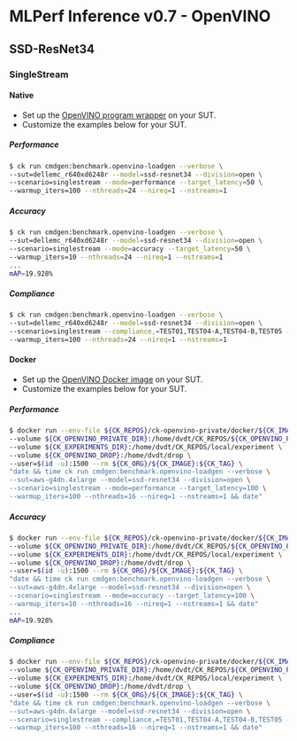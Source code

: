 # MLPerf Inference v0.7 - OpenVINO

## SSD-ResNet34

### SingleStream

#### Native

- Set up the [OpenVINO program wrapper](https://github.com/dividiti/ck-openvino-private/blob/master/program/openvino-loadgen-v0.7-drop/README.setup.md) on your SUT.
- Customize the examples below for your SUT.

##### Performance

```bash
$ ck run cmdgen:benchmark.openvino-loadgen --verbose \
--sut=dellemc_r640xd6248r --model=ssd-resnet34 --division=open \
--scenario=singlestream --mode=performance --target_latency=50 \
--warmup_iters=100 --nthreads=24 --nireq=1 --nstreams=1
```

##### Accuracy

```bash
$ ck run cmdgen:benchmark.openvino-loadgen --verbose \
--sut=dellemc_r640xd6248r --model=ssd-resnet34 --division=open \
--scenario=singlestream --mode=accuracy --target_latency=50 \
--warmup_iters=10 --nthreads=24 --nireq=1 --nstreams=1
...
mAP=19.928%
```

##### Compliance

```bash
$ ck run cmdgen:benchmark.openvino-loadgen --verbose \
--sut=dellemc_r640xd6248r --model=ssd-resnet34 --division=open \
--scenario=singlestream --compliance,=TEST01,TEST04-A,TEST04-B,TEST05 --target_latency=50 \
--warmup_iters=100 --nthreads=24 --nireq=1 --nstreams=1
```


#### Docker

- Set up the [OpenVINO Docker image](https://github.com/dividiti/ck-openvino-private/blob/master/docker/openvino-loadgen-v0.7-drop/README.md) on your SUT.
- Customize the examples below for your SUT.

##### Performance

```bash
$ docker run --env-file ${CK_REPOS}/ck-openvino-private/docker/${CK_IMAGE}/env.list \
--volume ${CK_OPENVINO_PRIVATE_DIR}:/home/dvdt/CK_REPOS/${CK_OPENVINO_PRIVATE_REPO} \
--volume ${CK_EXPERIMENTS_DIR}:/home/dvdt/CK_REPOS/local/experiment \
--volume ${CK_OPENVINO_DROP}:/home/dvdt/drop \
--user=$(id -u):1500 --rm ${CK_ORG}/${CK_IMAGE}:${CK_TAG} \
"date && time ck run cmdgen:benchmark.openvino-loadgen --verbose \
--sut=aws-g4dn.4xlarge --model=ssd-resnet34 --division=open \
--scenario=singlestream --mode=performance --target_latency=100 \
--warmup_iters=100 --nthreads=16 --nireq=1 --nstreams=1 && date"
```

##### Accuracy

```bash
$ docker run --env-file ${CK_REPOS}/ck-openvino-private/docker/${CK_IMAGE}/env.list \
--volume ${CK_OPENVINO_PRIVATE_DIR}:/home/dvdt/CK_REPOS/${CK_OPENVINO_PRIVATE_REPO} \
--volume ${CK_EXPERIMENTS_DIR}:/home/dvdt/CK_REPOS/local/experiment \
--volume ${CK_OPENVINO_DROP}:/home/dvdt/drop \
--user=$(id -u):1500 --rm ${CK_ORG}/${CK_IMAGE}:${CK_TAG} \
"date && time ck run cmdgen:benchmark.openvino-loadgen --verbose \
--sut=aws-g4dn.4xlarge --model=ssd-resnet34 --division=open \
--scenario=singlestream --mode=accuracy --target_latency=100 \
--warmup_iters=10 --nthreads=16 --nireq=1 --nstreams=1 && date"
...
mAP=19.928%
```

##### Compliance

```bash
$ docker run --env-file ${CK_REPOS}/ck-openvino-private/docker/${CK_IMAGE}/env.list \
--volume ${CK_OPENVINO_PRIVATE_DIR}:/home/dvdt/CK_REPOS/${CK_OPENVINO_PRIVATE_REPO} \
--volume ${CK_EXPERIMENTS_DIR}:/home/dvdt/CK_REPOS/local/experiment \
--volume ${CK_OPENVINO_DROP}:/home/dvdt/drop \
--user=$(id -u):1500 --rm ${CK_ORG}/${CK_IMAGE}:${CK_TAG} \
"date && time ck run cmdgen:benchmark.openvino-loadgen --verbose \
--sut=aws-g4dn.4xlarge --model=ssd-resnet34 --division=open \
--scenario=singlestream --compliance,=TEST01,TEST04-A,TEST04-B,TEST05 --target_latency=100 \
--warmup_iters=100 --nthreads=16 --nireq=1 --nstreams=1 && date"
```
